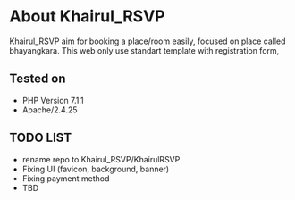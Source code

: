 # About Khairul_RSVP
Khairul_RSVP aim for booking a place/room easily, focused on place called bhayangkara. This web only use standart template with registration form,

## Tested on
- PHP Version 7.1.1
- Apache/2.4.25

## TODO LIST
- rename repo to Khairul_RSVP/KhairulRSVP
- Fixing UI (favicon, background, banner)
- Fixing payment method
- TBD
